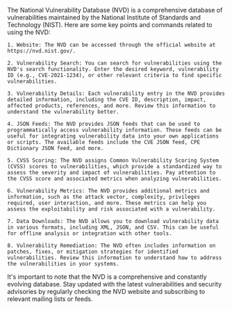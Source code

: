 The National Vulnerability Database (NVD) is a comprehensive database of vulnerabilities maintained by the National Institute of Standards and Technology (NIST). Here are some key points and commands related to using the NVD:
```
1. Website: The NVD can be accessed through the official website at https://nvd.nist.gov/.

2. Vulnerability Search: You can search for vulnerabilities using the NVD's search functionality. Enter the desired keyword, vulnerability ID (e.g., CVE-2021-1234), or other relevant criteria to find specific vulnerabilities.

3. Vulnerability Details: Each vulnerability entry in the NVD provides detailed information, including the CVE ID, description, impact, affected products, references, and more. Review this information to understand the vulnerability better.

4. JSON Feeds: The NVD provides JSON feeds that can be used to programmatically access vulnerability information. These feeds can be useful for integrating vulnerability data into your own applications or scripts. The available feeds include the CVE JSON feed, CPE Dictionary JSON feed, and more.

5. CVSS Scoring: The NVD assigns Common Vulnerability Scoring System (CVSS) scores to vulnerabilities, which provide a standardized way to assess the severity and impact of vulnerabilities. Pay attention to the CVSS score and associated metrics when analyzing vulnerabilities.

6. Vulnerability Metrics: The NVD provides additional metrics and information, such as the attack vector, complexity, privileges required, user interaction, and more. These metrics can help you assess the exploitability and risk associated with a vulnerability.

7. Data Downloads: The NVD allows you to download vulnerability data in various formats, including XML, JSON, and CSV. This can be useful for offline analysis or integration with other tools.

8. Vulnerability Remediation: The NVD often includes information on patches, fixes, or mitigation strategies for identified vulnerabilities. Review this information to understand how to address the vulnerabilities in your systems.
```
It's important to note that the NVD is a comprehensive and constantly evolving database. Stay updated with the latest vulnerabilities and security advisories by regularly checking the NVD website and subscribing to relevant mailing lists or feeds.

